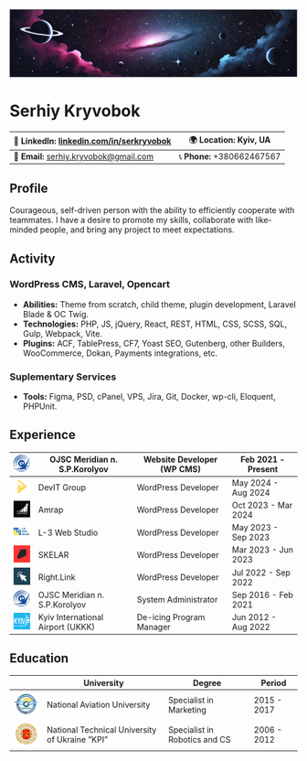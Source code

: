 ![GitHub Banner](images/git-readme-banner.png)

# Serhiy Kryvobok

| 🔗 **LinkedIn:** [linkedin.com/in/serkryvobok](https://www.linkedin.com/in/serkryvobok) | 🌍 **Location:** Kyiv, UA |
|---------------------------------------------------------------------------------------|--------------------------|
| 📧 **Email:** [serhiy.kryvobok@gmail.com](mailto:serhiy.kryvobok@gmail.com) | 📞 **Phone:** +380662467567 |

## Profile
Courageous, self-driven person with the ability to efficiently cooperate with teammates. I have a desire to promote my skills, collaborate with like-minded people, and bring any project to meet expectations.

## Activity
### WordPress CMS, Laravel, Opencart
- **Abilities:** Theme from scratch, child theme, plugin development, Laravel Blade & OC Twig.
- **Technologies:** PHP, JS, jQuery, React, REST, HTML, CSS, SCSS, SQL, Gulp, Webpack, Vite.
- **Plugins:** ACF, TablePress, CF7, Yoast SEO, Gutenberg, other Builders, WooCommerce, Dokan, Payments integrations, etc.

### Suplementary Services
- **Tools:** Figma, PSD, cPanel, VPS, Jira, Git, Docker, wp-cli, Eloquent, PHPUnit.

## Experience
|![Mer Img](images/mer.png)| OJSC Meridian n. S.P.Korolyov  | Website Developer (WP CMS) | Feb 2021 - Present |
|--------------------------|--------------------------------|----------------------------|--------------------|
|![Mer Img](images/devt.png)| DevIT Group            | WordPress Developer            | May 2024 - Aug 2024 |
|![Mer Img](images/amrap.png)| Amrap             | WordPress Developer            | Oct 2023 - Mar 2024 |
|![Mer Img](images/l3.png)| L-3 Web Studio             | WordPress Developer            | May 2023 - Sep 2023 |
|![Mer Img](images/skelar.png)| SKELAR             | WordPress Developer            | Mar 2023 - Jun 2023 |
|![Mer Img](images/rl.png)| Right.Link             | WordPress Developer            | Jul 2022 - Sep 2022 |
|![Mer Img](images/mer.png)| OJSC Meridian n. S.P.Korolyov             | System Administrator            | Sep 2016 - Feb 2021 |
|![Mer Img](images/kyiv.png)| Kyiv International Airport (UKKK)             | De-icing Program Manager            | Jun 2012 - Aug 2022 |

## Education

|                          | University                             | Degree                              | Period |
|--------------------------|----------------------------------------|-------------------------------------|--------|
|![Mer Img](images/nau.png)| National Aviation University         |  Specialist in Marketing | 2015 - 2017 |
|![Mer Img](images/kpi.png)| National Technical University of Ukraine ”KPI”   | Specialist in Robotics and CS | 2006 - 2012 |

<!--
**SerhiyKryvobok/SerhiyKryvobok** is a ✨ _special_ ✨ repository because its `README.md` (this file) appears on your GitHub profile.
-->
